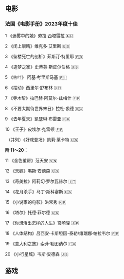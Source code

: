 ## 电影

### 法国《电影手册》2023年度十佳

1  《迷雾中的她》劳拉·西塔雷拉 🇦🇷

2  《闭上眼睛》维克多·艾里斯 🇪🇸

3  《坠楼死亡的剖析》茹斯汀·特里耶 🇫🇷

4  《造梦之家》史蒂芬·斯皮尔伯格 🇺🇸

5  《枯叶》 阿基·考里斯马基 🇫🇮

6  《摆动》西里尔·舒布林 🇨🇭

7  《寺木帮》拉巴赫·阿莫尔-兹梅什 🇫🇷

8  《不要太期待世界末日》拉杜·裘德 🇷🇴

9  《去年夏天》凯瑟琳·布雷亚 🇫🇷

10  《王子》皮埃尔·克雷顿 🇫🇷

​    （并列）《好戏登场》凯莉·莱卡特 🇺🇸



**附 11～20：**

11  《金色茧房》范天安 🇻🇳

12  《天鹅》韦斯·安德森 🇺🇸

13  《奇美拉》阿莉切·罗尔瓦赫尔 🇮🇹

14  《花月杀手》马丁·斯科塞斯 🇺🇸

15  《小说家的电影》洪常秀 🇰🇷

16  《塔尔》托德·菲尔德 🇺🇸

17  《你想活出怎样的人生》宫崎骏 🇯🇵

18  《人体结构》吕西安·卡斯坦因-泰勒/维瑞娜·帕拉韦尔 🇫🇷

19  《意大利之旅》索菲·勒图讷尔 🇫🇷

20  《小行星城》韦斯·安德森 🇺🇸



## 游戏

